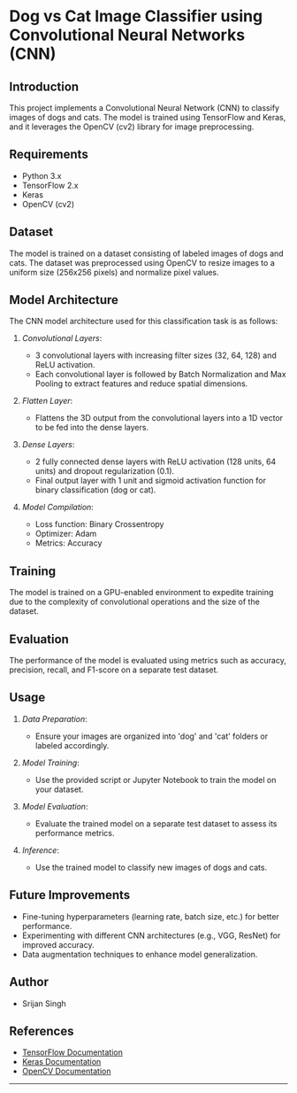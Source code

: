 # Dog vs Cat Image Classifier using Convolutional Neural Networks (CNN)

## Introduction
This project implements a Convolutional Neural Network (CNN) to classify images of dogs and cats. The model is trained using TensorFlow and Keras, and it leverages the OpenCV (cv2) library for image preprocessing.

## Requirements
- Python 3.x
- TensorFlow 2.x
- Keras
- OpenCV (cv2)

## Dataset
The model is trained on a dataset consisting of labeled images of dogs and cats. The dataset was preprocessed using OpenCV to resize images to a uniform size (256x256 pixels) and normalize pixel values.

## Model Architecture
The CNN model architecture used for this classification task is as follows:

1. *Convolutional Layers*:
   - 3 convolutional layers with increasing filter sizes (32, 64, 128) and ReLU activation.
   - Each convolutional layer is followed by Batch Normalization and Max Pooling to extract features and reduce spatial dimensions.

2. *Flatten Layer*:
   - Flattens the 3D output from the convolutional layers into a 1D vector to be fed into the dense layers.

3. *Dense Layers*:
   - 2 fully connected dense layers with ReLU activation (128 units, 64 units) and dropout regularization (0.1).
   - Final output layer with 1 unit and sigmoid activation function for binary classification (dog or cat).

4. *Model Compilation*:
   - Loss function: Binary Crossentropy
   - Optimizer: Adam
   - Metrics: Accuracy

## Training
The model is trained on a GPU-enabled environment to expedite training due to the complexity of convolutional operations and the size of the dataset.

## Evaluation
The performance of the model is evaluated using metrics such as accuracy, precision, recall, and F1-score on a separate test dataset.

## Usage
1. *Data Preparation*:
   - Ensure your images are organized into 'dog' and 'cat' folders or labeled accordingly.

2. *Model Training*:
   - Use the provided script or Jupyter Notebook to train the model on your dataset.

3. *Model Evaluation*:
   - Evaluate the trained model on a separate test dataset to assess its performance metrics.

4. *Inference*:
   - Use the trained model to classify new images of dogs and cats.

## Future Improvements
- Fine-tuning hyperparameters (learning rate, batch size, etc.) for better performance.
- Experimenting with different CNN architectures (e.g., VGG, ResNet) for improved accuracy.
- Data augmentation techniques to enhance model generalization.

## Author
- Srijan Singh

## References
- [TensorFlow Documentation](https://www.tensorflow.org/)
- [Keras Documentation](https://keras.io/)
- [OpenCV Documentation](https://docs.opencv.org/)

---
